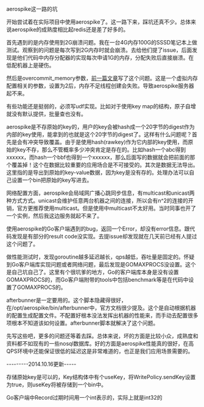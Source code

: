 aerospike这一路的坑

开始尝试着在实际项目中使用aerospike了。这一路下来，踩坑还真不少。总体来说aerospike的成熟度相比起redis还是差了好多的。

首先遇到的是内存使用到2G崩溃问题。我在一台4G内存100G的SSSD笔记本上做测试。观察到的问题是每次写到2G内存时就会崩溃。去给他们提了issue，后面发现是他们代码中内存分配器的实现每次申请1G的内存，分配失败后直接崩溃。在低配机器上是硬伤。

然后是overcommit_memory参数，[前一篇文章](overcommit.md)写了这个问题。这是一个虚拟内存配置相关的参数，设置为2后，内存不足线程创建会失败。导致aerospike服务器起不来。

有些功能还是挺弱的，必须写udf实现。比如对于使用key map的结构，原子自增就没有默认提供，批量查也没有。

aerospike是不存原始的key的，用户的key会被hash成一个20字节的digest作为内部的key使用，能拿到的也就是这个20字节的digest了。这样有什么问题呢？首先是会有冲突导致覆盖。由于是使用hash(rawkey)作为它内部的key使用，而原始的key不存，那么不管概率多少冲突肯定是存在的。比如hash一个abc得到xxxxxx，而hash一个bbf也得到一个xxxxxx，那么后面写的数据就会把前面的那个覆盖掉！这个在数据比较重要的应用场合是不可接受的。其次是数据无法导出。这里指的是导出到原始的key-value数据，因为key是没有存的。处理办法可以自己设置一个bin把原始的key写进去。

网络配置方面，aerospike会局域网广播心跳同步信息，有multicast和unicast两种方式方式。unicast会维护任意两台机器之间的连接，所以会有n^2的连接的开销，官方更推荐使用multicast。但是使用中multicast不太好用。当时同事也开了一个实例，然后我这边服务就起不来了。

使用aerospike的Go客户端遇到的bug，返回一个Error，却没有error信息。跟代码发现是有部分的result code没实现。去提issue却发现就在几天前已经有人提过这个问题了。

做性能测试时，发现goroutine越多延迟越长，qps越低，吞吐量是固定的。怀疑到Go客户端库实现问题或者网络问题，最后发现是GOMAXPROCS没设置。这个是自己坑自己了。这里有个很坑爹的地方，Go的客户端库本身是没有设置GOMAXPROCS的，而Go客户端附带的tools中包括benchmark等是在代码中设置了GOMAXPROCS的。

afterbunner是一定要用的。这个脚本隐藏得很好，在/opt/aerospike/bin/afterbunner中，官方文档很少提及。这个是自动根据机器的配置生成配置文件。不配置好根本没法发挥出机器的性能来，而手动去配置很多项根本不知道该如何设置。afterbunner脚本就解决了这个问题。

先写这些吧，更多的问题还等着去踩。总体来说，坏的方面是比较小众，成熟度和资料都不如现有的一些nosql数据库。好的方面是aerospike性能真的很好，在高QPS环境中还能保证很低的延迟这是非常难道的，也正是我们应用场景需要的。

---------2014.10.16更新-----

存储原始key是可以的，Key结构体中有个useKey，将WritePolicy.sendKey设置为true，则useKey将被存储到一个bin中。

Go客户端中Record过期时间用一个int表示的，实际上就是int32的